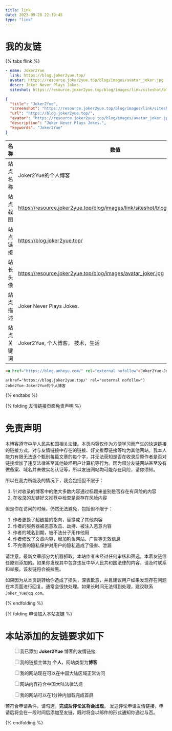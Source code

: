 ```yaml
---
title: link
date: 2023-09-28 22:19:45
type: "link"
---
```

# 我的友链
{% tabs flink %}

<!-- tab 🌳YML -->

```yml
- name: Joker2Yue
  link: https://blog.joker2yue.top/
  avatar: https://resource.joker2yue.top/blog/images/avatar_joker.jpg
  descr: Joker Never Plays Jokes.
  siteshot: https://resource.joker2yue.top/blog/images/link/siteshot/blog.joekr2yue.top.png
```

<!-- endtab -->

<!-- tab ☀️JSON -->

```json
{
  "title": "Joker2Yue",
  "screenshot": "https://resource.joker2yue.top/blog/images/link/siteshot/blog.joekr2yue.top.png",
  "url": "https://blog.joker2yue.top/",
  "avatar": "https://resource.joker2yue.top/blog/images/avatar_joker.jpg",
  "description": "Joker Never Plays Jokes.",
  "keywords": "Joker2Yue"
}
```

<!-- endtab -->

<!-- tab 📖TABLE -->

| 名称       | 数值                                                         |
| ---------- | ------------------------------------------------------------ |
| 站点名称   | Joker2Yue的个人博客                                          |
| 站点截图   | https://resource.joker2yue.top/blog/images/link/siteshot/blog.joekr2yue.top.png |
| 站点链接   | https://blog.joker2yue.top/                                  |
| 站长头像   | https://resource.joker2yue.top/blog/images/avatar_joker.jpg  |
| 站点描述   | Joker Never Plays Jokes.                                     |
| 站点关键词 | Joker2Yue, 个人博客， 技术，生活                             |

<!-- endtab -->

<!-- tab 🎨HTML -->

```html
<a href="https://blog.anheyu.com/" rel="external nofollow">Joker2Yue-Joker2Yue的个人博客</a>
```

<!-- endtab -->

<!-- tab 🌽Jade -->

```pug
a(href='https://blog.joker2yue.top/' rel="external nofollow") Joke2Yue-Joker2Yue的个人博客
```

<!-- endtab -->

{% endtabs %}



{% folding 友情链接页面免责声明 %}

# 免责声明
本博客遵守中华人民共和国相关法律。本页内容仅作为方便学习而产生的快速链接的链接方式，对与友情链接中存在的链接、好文推荐链接等均为其他网站。我本人能力有限无法逐个甄别每篇文章的每个字，并无法获知是否在收录后原作者是否对链接增加了违反法律甚至其他破坏用户计算机等行为。因为部分友链网站甚至没有做备案、域名并未做实名认证等，所以友链网站均可能存在风险，请你须知。

所以在我力所能及的情况下，我会包括但不限于：

1. 针对收录的博客中的绝大多数内容通过标题来鉴别是否存在有风险的内容
2. 在收录的友链好文推荐中检查是否存在风险内容

但是你在访问的时候，仍然无法避免，包括但不限于：

1. 作者更换了超链接的指向，替换成了其他内容
2. 作者的服务器被恶意攻击、劫持、被注入恶意内容
3. 作者的域名到期，被不法分子用作他用
4. 作者修改了文章内容，增加钓鱼网站、广告等无效信息
5. 不完善的隐私保护对用户的隐私造成了侵害、泄漏 

请注意，最新文章部分为机器抓取，本站作者未经过任何审核和筛选，本着友链信任原则添加的。如果你发现其中包含违反中华人民共和国法律的内容，请及时联系和举报。该友链将会被拉黑。

如果因为从本页跳转给你造成了损失，深表歉意，并且建议用户如果发现存在问题在本页面进行回复。通常会很快处理。如果长时间无法得到处理，建议联系`Joker_Yue@qq.com`。

{% endfolding %}

{% folding 申请加入本站友链 %}

# 本站添加的友链要求如下

<div id="friendlink_checkboxs" style="padding:0 0 0 1.6rem"><p><label class="checkbox"><input type="checkbox" id="checkbox1" onclick="checkForm()">我已添加 <b>Joker2Yue</b> 博客的友情链接</label></p><p><label class="checkbox"><input type="checkbox" id="checkbox2" onclick="checkForm()">我的链接主体为 <b>个人</b>，网站类型为<b>博客</b></label></p><p><label class="checkbox"><input type="checkbox" id="checkbox3" onclick="checkForm()">我的网站现在可以在中国大陆区域正常访问</label></p><p><label class="checkbox"><input type="checkbox" id="checkbox4" onclick="checkForm()">网站内容符合中国大陆法律法规</label></p><p><label class="checkbox"><input type="checkbox" id="checkbox5" onclick="checkForm()">我的网站可以在1分钟内加载完成首屏</label></p></div>

若符合申请条件，请勾选。**完成后评论区将会出现**。
发送评论申请友情链接，申请后将会在一段时间后添加至友链，既时将会以邮件的形式通知你通过与否。

<script>var twikooSubmit = document.getElementsByClassName("tk-submit")[0];
    if(twikooSubmit) {
      twikooSubmit.style.opacity = "0";
    }
    function checkForm() {
        var checkbox1 = document.getElementById("checkbox1");
        var checkbox2 = document.getElementById("checkbox2");
        var checkbox3 = document.getElementById("checkbox3");
        var checkbox4 = document.getElementById("checkbox4");
        var checkbox5 = document.getElementById("checkbox5");
        var twikooSubmit = document.getElementsByClassName("tk-submit")[0];
        if (checkbox1.checked && checkbox2.checked && checkbox3.checked && checkbox4.checked && checkbox5.checked) {
            twikooSubmit.style.opacity = "1";
            twikooSubmit.style.height = "auto";
            twikooSubmit.style.overflow = "auto";
            var input = document.getElementsByClassName('el-textarea__inner')[0];
            let evt = document.createEvent('HTMLEvents');
            evt.initEvent('input', true, true);
            input.value = '昵称（请勿包含博客等字样）：\n网站地址（要求博客地址，请勿提交个人主页）：\n头像图片url（请提供尽可能清晰的图片，同时保证图片链接可用）：\n描述：\n';
            input.dispatchEvent(evt);
            input.focus();
            input.setSelectionRange(-1, -1);
        } else {
            twikooSubmit.style.opacity = "0";
            twikooSubmit.style.height = "0";
            twikooSubmit.style.overflow = "hidden";
        }
    }
</script>
<style>.tk-comments>.tk-submit{opacity:0;height:0;transition:opacity .5s,height .5s;overflow:hidden}</style>

{% endfolding %}
